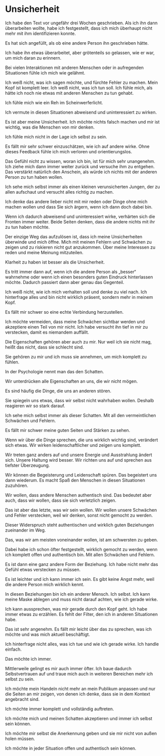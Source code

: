 # Unsicherheit

Ich habe den Text vor ungefähr drei Wochen geschrieben. Als ich ihn dann überarbeiten wollte, habe ich festgestellt, dass ich mich überhaupt nicht mehr mit ihm identifizieren konnte.

Es hat sich angefüllt, als ob eine andere Person ihn geschrieben hätte.

Ich habe ihn etwas überarbeitet, aber grötenteils so gelassen, wie er war, um mich daran zu erinnern.

Bei vielen Interaktionen mit anderen Menschen oder in aufregenden Situationen fühle ich mich wie gelähmt.

Ich weiß nicht, was ich sagen möchte, und fürchte Fehler zu machen. Mein Kopf ist komplett leer. Ich weiß nicht, was ich tun soll. Ich fühle mich, als hätte ich noch nie etwas mit anderen Menschen zu tun gehabt.

Ich fühle mich wie ein Reh im Scheinwerferlicht.

Ich vermute in diesen Situationen abweisend und uninteressiert zu wirken.

Es ist aber meine Unsicherheit. Ich möchte nichts falsch machen und mir ist wichtig, was die Menschen von mir denken.

Ich fühle mich nicht in der Lage ich selbst zu sein. 

Es fällt mir sehr schwer einzuschätzen, wie ich auf andere wirke. Ohne dieses Feedback fühle ich mich verloren und orientierungslos.

Das Gefühl nicht zu wissen, woran ich bin, ist für mich sehr unangenehm. Ich ziehe mich dann immer weiter zurück und versuche ihm zu entgehen. Das verstärkt natürlich den Anschein, als würde ich nichts mit der anderen Person zu tun haben wollen.

Ich sehe mich selbst immer als einen kleinen verunsicherten Jungen, der zu allen aufschaut und versucht alles richtig zu machen.

Ich denke das andere lieber nicht mit mir reden oder Dinge ohne mich machen wollen und dass Sie sich ärgern, wenn ich dann doch dabei bin.

Wenn ich dadurch abweisend und uninteressiert wirke, verhärten sich die Fronten immer weiter. Beide Seiten denken, dass die andere nichts mit ihr zu tun haben möchte.

Der einzige Weg das aufzulösen ist, dass ich meine Unsicherheiten überwinde und mich öffne. Mich mit meinen Fehlern und Schwächen zu zeigen und zu riskieren nicht gut anzukommen. Über meine Interessen zu reden und meine Meinung mitzuteilen.

Klarheit zu haben ist besser als die Unsicherheit.

Es tritt immer dann auf, wenn ich die andere Person als „besser“ wahrnehme oder wenn ich einen besonders guten Eindruck hinterlassen möchte. Dadurch passiert dann aber genau das Gegenteil.

Ich weiß nicht, wie ich mich verhalten soll und denke zu viel nach. Ich hinterfrage alles und bin nicht wirklich präsent, sondern mehr in meinem Kopf.

Es fällt mir schwer so eine echte Verbindung herzustellen.

Ich möchte vermeiden, dass meine Schwächen sichtbar werden und akzeptiere einen Teil von mir nicht. Ich habe versucht ihn tief in mir zu verstecken, damit es niemandem auffällt.

Die Eigenschaften gehören aber auch zu mir. Nur weil ich sie nicht mag, heißt das nicht, dass sie schlecht sind.

Sie gehören zu mir und ich muss sie annehmen, um mich komplett zu fühlen.

In der Psychologie nennt man das den Schatten.

Wir unterdrücken alle Eigenschaften an uns, die wir nicht mögen.

Es sind häufig die Dinge, die uns an anderen stören.

Sie spiegeln uns etwas, dass wir selbst nicht wahrhaben wollen. Deshalb reagieren wir so stark darauf.

Ich sehe mich selbst immer als dieser Schatten. Mit all den vermeintlichen Schwächen und Fehlern.

Es fällt mir schwer meine guten Seiten und Stärken zu sehen.

Wenn wir über die Dinge sprechen, die uns wirklich wichtig sind, verändert sich etwas. Wir wirken leidenschaftlicher und zeigen uns komplett.

Wir treten ganz anders auf und unsere Energie und Ausstrahlung ändert sich. Unsere Haltung wird besser. Wir richten uns auf und sprechen aus tiefster Überzeugung.

Wir können die Begeisterung und Leidenschaft spüren. Das begeistert uns dann wiederum. Es macht Spaß den Menschen in diesen Situationen zuzuhören.

Wir wollen, dass andere Menschen authentisch sind. Das bedeutet aber auch, dass wir wollen, dass sie sich verletzlich zeigen.

Das ist aber das letzte, was wir sein wollen. Wir wollen unsere Schwächen und Fehler verstecken, weil wir denken, sonst nicht gemocht zu werden.

Dieser Widerspruch steht authentischen und wirklich guten Beziehungen zueinander im Weg.

Das, was wir am meisten voneinander wollen, ist am schwersten zu geben.

Dabei habe ich schon öfter festgestellt, wirklich gemocht zu werden, wenn ich komplett offen und authentisch bin. Mit allen Schwächen und Fehlern.

Es ist dann eine ganz andere Form der Beziehung. Ich habe nicht mehr das Gefühl etwas verstecken zu müssen.

Es ist leichter und ich kann immer ich sein. Es gibt keine Angst mehr, weil die andere Person mich wirklich kennt.

In diesen Beziehungen bin ich ein anderer Mensch. Ich selbst. Ich kann meine Maske ablegen und muss nicht darauf achten, wie ich gerade wirke.

Ich kann aussprechen, was mir gerade durch den Kopf geht. Ich habe immer etwas zu erzählen. Es fehlt der Filter, den ich in anderen Situationen habe.

Das ist sehr angenehm. Es fällt mir leicht über das zu sprechen, was ich möchte und was mich aktuell beschäftigt.

Ich hinterfrage nicht alles, was ich tue und wie ich gerade wirke. Ich handle einfach. 

Das möchte ich immer.

Mittlerweile gelingt es mir auch immer öfter. Ich baue dadurch Selbstvertrauen auf und traue mich auch in weiteren Bereichen mehr ich selbst zu sein. 

Ich möchte mein Handeln nicht mehr an mein Publikum anpassen und nur die Seiten an mir zeigen, von denen ich denke, dass sie in dem Kontext angebracht sind.

Ich möchte immer komplett und vollständig auftreten.

Ich möchte mich und meinen Schatten akzeptieren und immer ich selbst sein können.

Ich möchte mir selbst die Anerkennung geben und sie mir nicht von außen holen müssen.

Ich möchte in jeder Situation offen und authentisch sein können.